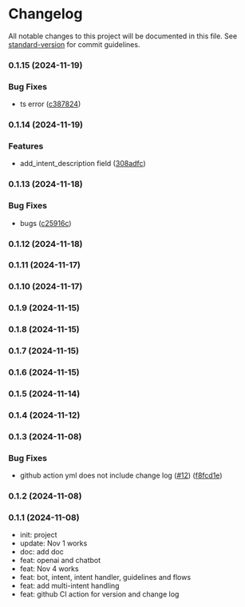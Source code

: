 # Changelog

All notable changes to this project will be documented in this file. See [standard-version](https://github.com/conventional-changelog/standard-version) for commit guidelines.

### 0.1.15 (2024-11-19)


### Bug Fixes

* ts error ([c387824](https://github.com/bobbylkchao/blueprint-dev/commit/c3878245672e73f2f29d4f0ebe879e311d542dbd))

### 0.1.14 (2024-11-19)


### Features

* add_intent_description field ([308adfc](https://github.com/bobbylkchao/blueprint-dev/commit/308adfcc7eb84e0e5cc29a6f19239f1b6867856b))

### 0.1.13 (2024-11-18)


### Bug Fixes

* bugs ([c25916c](https://github.com/bobbylkchao/blueprint-dev/commit/c25916c5783a41a265bdac445fb2cc7d2c96651a))

### 0.1.12 (2024-11-18)

### 0.1.11 (2024-11-17)

### 0.1.10 (2024-11-17)

### 0.1.9 (2024-11-15)

### 0.1.8 (2024-11-15)

### 0.1.7 (2024-11-15)

### 0.1.6 (2024-11-15)

### 0.1.5 (2024-11-14)

### 0.1.4 (2024-11-12)

### 0.1.3 (2024-11-08)


### Bug Fixes

* github action yml does not include change log ([#12](https://github.com/bobbylkchao/blueprint/issues/12)) ([f8fcd1e](https://github.com/bobbylkchao/blueprint/commit/f8fcd1e36951eb7570685671e47d3f6f9ec0c0be))

### 0.1.2 (2024-11-08)

### 0.1.1 (2024-11-08)
- init: project
- update: Nov 1 works
- doc: add doc
- feat: openai and chatbot
- feat: Nov 4 works
- feat: bot, intent, intent handler, guidelines and flows
- feat: add multi-intent handling
- feat: github CI action for version and change log
